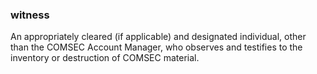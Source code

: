 ### witness

An appropriately cleared (if applicable) and designated individual, other than the COMSEC Account Manager, who observes and testifies to the inventory or destruction of COMSEC material.